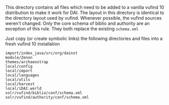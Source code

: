 This directory contains all files which need to be added to a vanilla vufind 10
distribution to make it work for DAI. The layout in this directory is identical
to the directory layout used by vufind. Whenever possible, the vufind sources
weren't changed. Only the core schema of biblio and authority are an exception
of this rule. They both replace the existing `schema.xml`

Just copy (or create symbolic links) the following directories and files
into a fresh vufind 10 installation

```
import/index_java/src/org/dainst
module/Zenon
themes/archaeostrap
local/config
local/import
local/languages
local/utils
local/harvest
local/iDAI.world
solr/vufind/biblio/conf/schema.xml
solr/vufind/authority/conf/schema.xml
```
